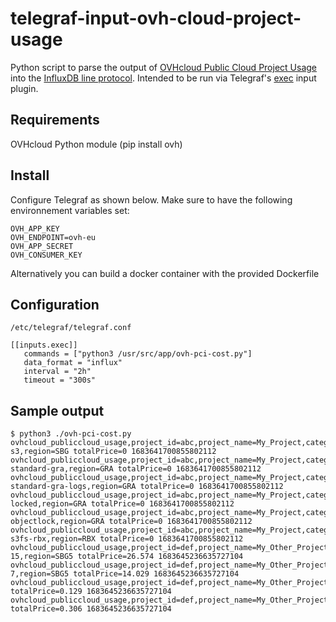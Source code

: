 # telegraf-input-ovh-cloud-project-usage
Python script to parse the output of [OVHcloud Public Cloud Project Usage](https://api.ovh.com/console/#/cloud/project/%7BserviceName%7D/usage/current~GET) into the [InfluxDB line protocol](https://docs.influxdata.com/influxdb/latest/reference/syntax/line-protocol/). Intended to be run via Telegraf's [exec](https://github.com/influxdata/telegraf/tree/master/plugins/inputs/exec) input plugin.

## Requirements
OVHcloud Python module (pip install ovh)

## Install
Configure Telegraf as shown below. Make sure to have the following environnement variables set:
```
OVH_APP_KEY
OVH_ENDPOINT=ovh-eu
OVH_APP_SECRET
OVH_CONSUMER_KEY
```
Alternatively you can build a docker container with the provided Dockerfile

## Configuration

`/etc/telegraf/telegraf.conf`
```
[[inputs.exec]]
   commands = ["python3 /usr/src/app/ovh-pci-cost.py"]
   data_format = "influx"
   interval = "2h"
   timeout = "300s"

```

## Sample output
```
$ python3 ./ovh-pci-cost.py 
ovhcloud_publiccloud_usage,project_id=abc,project_name=My_Project,category=hourlyUsage,subcategory=storage,bucketName=highperf-s3,region=SBG totalPrice=0 1683641700855802112
ovhcloud_publiccloud_usage,project_id=abc,project_name=My_Project,category=hourlyUsage,subcategory=storage,bucketName=s3-standard-gra,region=GRA totalPrice=0 1683641700855802112
ovhcloud_publiccloud_usage,project_id=abc,project_name=My_Project,category=hourlyUsage,subcategory=storage,bucketName=s3-standard-gra-logs,region=GRA totalPrice=0 1683641700855802112
ovhcloud_publiccloud_usage,project_id=abc,project_name=My_Project,category=hourlyUsage,subcategory=storage,bucketName=s3-locked,region=GRA totalPrice=0 1683641700855802112
ovhcloud_publiccloud_usage,project_id=abc,project_name=My_Project,category=hourlyUsage,subcategory=storage,bucketName=s3-objectlock,region=GRA totalPrice=0 1683641700855802112
ovhcloud_publiccloud_usage,project_id=abc,project_name=My_Project,category=hourlyUsage,subcategory=storage,bucketName=s3-s3fs-rbx,region=RBX totalPrice=0 1683641700855802112
ovhcloud_publiccloud_usage,project_id=def,project_name=My_Other_Project,category=hourlyUsage,subcategory=instance,reference=b2-15,region=SBG5 totalPrice=26.574 1683645236635727104
ovhcloud_publiccloud_usage,project_id=def,project_name=My_Other_Project,category=hourlyUsage,subcategory=instance,reference=b2-7,region=SBG5 totalPrice=14.029 1683645236635727104
ovhcloud_publiccloud_usage,project_id=def,project_name=My_Other_Project,category=hourlyUsage,subcategory=snapshot,region=BHS3 totalPrice=0.129 1683645236635727104
ovhcloud_publiccloud_usage,project_id=def,project_name=My_Other_Project,category=hourlyUsage,subcategory=snapshot,region=GRA5 totalPrice=0.306 1683645236635727104


```
